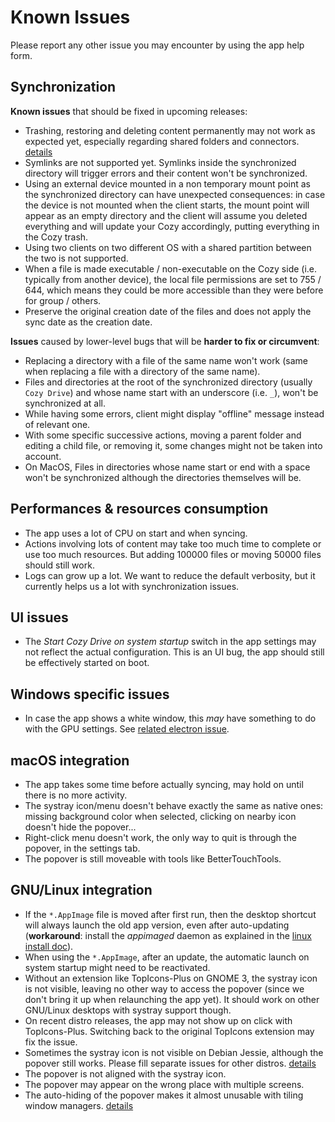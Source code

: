 # Known Issues

Please report any other issue you may encounter by using the app help form.

## Synchronization

**Known issues** that should be fixed in upcoming releases:

* Trashing, restoring and deleting content permanently may not work as expected
  yet, especially regarding shared folders and connectors.
  [details](https://trello.com/c/6jfO4hoB)
* Symlinks are not supported yet. Symlinks inside the synchronized directory
  will trigger errors and their content won't be synchronized.
* Using an external device mounted in a non temporary mount point as the
  synchronized directory can have unexpected consequences: in case the device is
  not mounted when the client starts, the mount point will appear as an empty
  directory and the client will assume you deleted everything and will update
  your Cozy accordingly, putting everything in the Cozy trash.
* Using two clients on two different OS with a shared partition between the two is not supported.
* When a file is made executable / non-executable on the Cozy side (i.e.
  typically from another device), the local file permissions are set to
  755 / 644, which means they could be more accessible than they were before
  for group / others.
* Preserve the original creation date of the files and does not apply the sync date as the creation date.

**Issues** caused by lower-level bugs that will be **harder to fix or circumvent**:

* Replacing a directory with a file of the same name won't work (same when
  replacing a file with a directory of the same name).
* Files and directories at the root of the synchronized directory (usually
  `Cozy Drive`) and whose name start with an underscore (i.e. `_`), won't be
  synchronized at all.
* While having some errors, client might display "offline" message instead of relevant one.
* With some specific successive actions, moving a parent folder and editing a child file, or removing it, some changes might not be taken into account.
* On MacOS, Files in directories whose name start or end with a space won't be synchronized although the directories themselves will be.

## Performances & resources consumption

* The app uses a lot of CPU on start and when syncing.
* Actions involving lots of content may take too much time to complete or use
  too much resources. But adding 100000 files or moving 50000 files should
  still work.
* Logs can grow up a lot. We want to reduce the default verbosity, but it
  currently helps us a lot with synchronization issues.

## UI issues

* The *Start Cozy Drive on system startup* switch in the app settings may not
  reflect the actual configuration. This is an UI bug, the app should still be
  effectively started on boot.

## Windows specific issues

* In case the app shows a white window, this *may* have something to do with the
  GPU settings. See [related electron issue](https://github.com/electron/electron/issues/4380).

## macOS integration

* The app takes some time before actually syncing, may hold on until
  there is no more activity.
* The systray icon/menu doesn't behave exactly the same as native ones: missing
  background color when selected, clicking on nearby icon doesn't hide the
  popover...
* Right-click menu doesn't work, the only way to quit is through the popover,
  in the settings tab.
* The popover is still moveable with tools like BetterTouchTools.

## GNU/Linux integration

* If the `*.AppImage` file is moved after first run, then the desktop shortcut
  will always launch the old app version, even after auto-updating
  (**workaround**: install the *appimaged* daemon as explained in the
  [linux install doc](https://github.com/cozy-labs/cozy-desktop/blob/master/doc/usage/linux.md#install)).
* When using the `*.AppImage`, after an update, the automatic launch on system
  startup might need to be reactivated.
* Without an extension like TopIcons-Plus on GNOME 3, the systray icon is not
  visible, leaving no other way to access the popover (since we don't bring it
  up when relaunching the app yet). It should work on other GNU/Linux desktops
  with systray support though.
* On recent distro releases, the app may not show up on click with
  TopIcons-Plus. Switching back to the original TopIcons extension may fix the
  issue.
* Sometimes the systray icon is not visible on Debian Jessie, although the
  popover still works. Please fill separate issues for other distros.
  [details](https://github.com/cozy-labs/cozy-desktop/issues/422)
* The popover is not aligned with the systray icon.
* The popover may appear on the wrong place with multiple screens.
* The auto-hiding of the popover makes it almost unusable with tiling window
  managers. [details](https://github.com/cozy-labs/cozy-desktop/issues/892)
